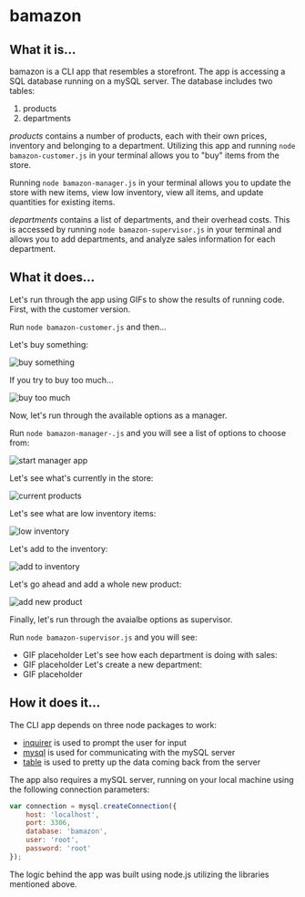 # bamazon

## What it is...

bamazon is a CLI app that resembles a storefront.  The app is accessing a SQL database running on a mySQL server. The database includes two tables:

1. products
2. departments

*products* contains a number of products, each with their own prices, inventory and belonging to a department. Utilizing this app and running ```node bamazon-customer.js``` in your terminal allows you to "buy" items from the store.

Running ```node bamazon-manager.js``` in your terminal allows you to update the store with new items, view low inventory, view all items, and update quantities for existing items.

*departments* contains a list of departments, and their overhead costs.  This is accessed by running ```node bamazon-supervisor.js``` in your terminal and allows you to add departments, and analyze sales information for each department.

## What it does...

Let's run through the app using GIFs to show the results of running code.  First, with the customer version.

Run ```node bamazon-customer.js``` and then...

Let's buy something:

![buy something](https://media.giphy.com/media/2kP6HdUUIYGkvLQmqx/giphy.gif)

If you try to buy too much...

![buy too much](https://media.giphy.com/media/Wwfm5QzIynyJu6ozMY/giphy.gif)

Now, let's run through the available options as a manager.

Run ```node bamazon-manager-.js``` and you will see a list of options to choose from:

![start manager app](https://media.giphy.com/media/1fhHiNx0oc9kDZiEMB/giphy.gif)

Let's see what's currently in the store:

![current products](https://media.giphy.com/media/3PAIpWKz7ZbbVJWmXi/giphy.gif)

Let's see what are low inventory items:

![low inventory](https://media.giphy.com/media/1d5Thk1OlQ5QO8Tt5g/giphy.gif)

Let's add to the inventory:

![add to inventory](https://media.giphy.com/media/de5SFHGFiVnHCyFkBt/giphy.gif)

Let's go ahead and add a whole new product:

![add new product](https://media.giphy.com/media/1SyWvAWtPHO2B1odhq/giphy.gif)

Finally, let's run through the avaialbe options as supervisor.

Run ```node bamazon-supervisor.js``` and you will see:
- GIF placeholder
Let's see how each department is doing with sales:
- GIF placeholder
Let's create a new department:
- GIF placeholder

## How it does it...

The CLI app depends on three node packages to work: 
- [inquirer](https://www.npmjs.com/package/inquirer) is used to prompt the user for input
- [mysql](https://www.npmjs.com/package/mysql) is used for communicating with the mySQL server
- [table](https://www.npmjs.com/package/table) is used to pretty up the data coming back from the server

The app also requires a mySQL server, running on your local machine using the following connection parameters:
```js
var connection = mysql.createConnection({
    host: 'localhost',
    port: 3306,
    database: 'bamazon',
    user: 'root',
    password: 'root'
});
```
The logic behind the app was built using node.js utilizing the libraries mentioned above.
